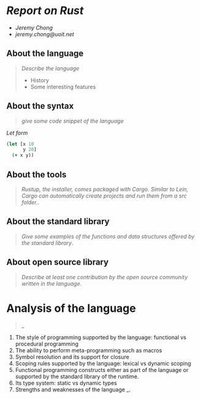 # _Report on Rust_

- _Jeremy Chong_
- _jeremy.chong@uoit.net_

## About the language

> _Describe the language_
>
> - History
> - Some interesting features

## About the syntax

> _give some code snippet of the language_

*Let form*

```clojure
(let [x 10
      y 20]
  (+ x y))
```

## About the tools

> _Rustup, the installer, comes packaged with Cargo. Similar to Lein, Cargo can automatically create projects and run them from a src folder._.

## About the standard library

> _Give some examples of the functions and data structures
> offered by the standard library_.

## About open source library

> _Describe at least one contribution by the open source
community written in the language._

# Analysis of the language

> _

1.	The style of programming supported by the language: functional vs procedural programming	
2.	The ability to perform meta-programming such as macros
3.	Symbol resolution and its support for closure
4.	Scoping rules supported by the language: lexical vs dynamic scoping
5.	Functional programming constructs either as part of the language or supported by the standard library of the runtime.
6.	Its type system: static vs dynamic types
7.	Strengths and weaknesses of the language
_.


